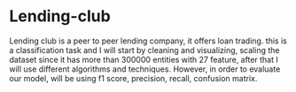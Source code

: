 # Lending-club
Lending club is a peer to peer lending company, it offers loan trading. this is a classification task and I will start by cleaning and visualizing, scaling the dataset since it has more than 300000 entities with 27 feature, after that I will use different algorithms and techniques. However, in order to evaluate our model, will be using f1 score, precision, recall, confusion matrix.
